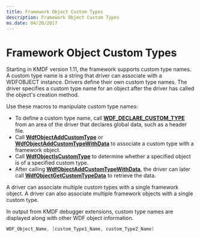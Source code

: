 ```yaml
---
title: Framework Object Custom Types
description: Framework Object Custom Types
ms.date: 04/20/2017
---
```


# Framework Object Custom Types


Starting in KMDF version 1.11, the framework supports custom type names. A custom type name is a string that driver can associate with a WDFOBJECT instance. Drivers define their own custom type names. The driver specifies a custom type name for an object after the driver has called the object's creation method.

Use these macros to manipulate custom type names:

-   To define a custom type name, call [**WDF\_DECLARE\_CUSTOM\_TYPE**](./wdf-declare-custom-type.md) from an area of the driver that declares global data, such as a header file.
-   Call [**WdfObjectAddCustomType**](./wdfobjectaddcustomtype.md) or [**WdfObjectAddCustomTypeWithData**](./wdfobjectaddcustomtypewithdata.md) to associate a custom type with a framework object.
-   Call [**WdfObjectIsCustomType**](./wdfobjectiscustomtype.md) to determine whether a specified object is of a specified custom type.
-   After calling [**WdfObjectAddCustomTypeWithData**](./wdfobjectaddcustomtypewithdata.md), the driver can later call [**WdfObjectGetCustomTypeData**](./wdfobjectgetcustomtypedata.md) to retrieve the data.

A driver can associate multiple custom types with a single framework object. A driver can also associate multiple framework objects with a single custom type.

In output from KMDF debugger extensions, custom type names are displayed along with other WDF object information.

```cpp
WDF_Object_Name, [custom_Type1_Name, custom_Type2_Name]
```

 

